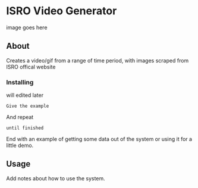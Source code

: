 # ISRO Video Generator
image goes here

## About <a name = "about"></a>

Creates a video/gif from a range of time period, with images scraped from ISRO offical website

### Installing
will edited later

```
Give the example
```

And repeat

```
until finished
```

End with an example of getting some data out of the system or using it for a little demo.

## Usage <a name = "usage"></a>

Add notes about how to use the system.

